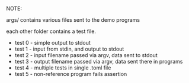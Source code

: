 NOTE: 

args/ contains various files sent to the demo programs

each other folder contains a test file.

* test 0 - simple output to stdout
* test 1 - input from stdin, and output to stdout
* test 2 - input filename passed via argv, data sent to stdout 
* test 3 - output filename passed via argv, data sent there in programs
* test 4 - multiple tests in single .toml file
* test 5 - non-reference program fails assertion
